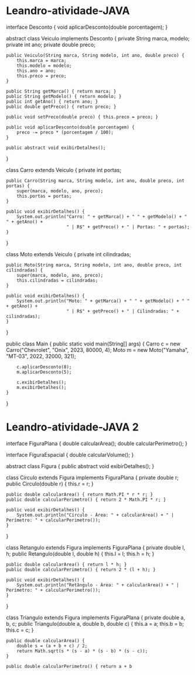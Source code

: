 # Leandro-atividade-JAVA

interface Desconto {
    void aplicarDesconto(double porcentagem);
}

abstract class Veiculo implements Desconto {
    private String marca, modelo;
    private int ano;
    private double preco;

    public Veiculo(String marca, String modelo, int ano, double preco) {
        this.marca = marca;
        this.modelo = modelo;
        this.ano = ano;
        this.preco = preco;
    }

    public String getMarca() { return marca; }
    public String getModelo() { return modelo; }
    public int getAno() { return ano; }
    public double getPreco() { return preco; }

    public void setPreco(double preco) { this.preco = preco; }

    public void aplicarDesconto(double porcentagem) {
        preco -= preco * (porcentagem / 100);
    }

    public abstract void exibirDetalhes();
}

class Carro extends Veiculo {
    private int portas;

    public Carro(String marca, String modelo, int ano, double preco, int portas) {
        super(marca, modelo, ano, preco);
        this.portas = portas;
    }

    public void exibirDetalhes() {
        System.out.println("Carro: " + getMarca() + " " + getModelo() + " " + getAno() +
                           " | R$" + getPreco() + " | Portas: " + portas);
    }
}

class Moto extends Veiculo {
    private int cilindradas;

    public Moto(String marca, String modelo, int ano, double preco, int cilindradas) {
        super(marca, modelo, ano, preco);
        this.cilindradas = cilindradas;
    }

    public void exibirDetalhes() {
        System.out.println("Moto: " + getMarca() + " " + getModelo() + " " + getAno() +
                           " | R$" + getPreco() + " | Cilindradas: " + cilindradas);
    }
}

public class Main {
    public static void main(String[] args) {
        Carro c = new Carro("Chevrolet", "Onix", 2023, 80000, 4);
        Moto m = new Moto("Yamaha", "MT-03", 2022, 32000, 321);

        c.aplicarDesconto(8);
        m.aplicarDesconto(5);

        c.exibirDetalhes();
        m.exibirDetalhes();
    }
}




# Leandro-atividade-JAVA 2


interface FiguraPlana {
    double calcularArea();
    double calcularPerimetro();
}

interface FiguraEspacial {
    double calcularVolume();
}

abstract class Figura {
    public abstract void exibirDetalhes();
}

class Circulo extends Figura implements FiguraPlana {
    private double r;
    public Circulo(double r) { this.r = r; }

    public double calcularArea() { return Math.PI * r * r; }
    public double calcularPerimetro() { return 2 * Math.PI * r; }

    public void exibirDetalhes() {
        System.out.println("Círculo - Área: " + calcularArea() + " | Perímetro: " + calcularPerimetro());
    }
}

class Retangulo extends Figura implements FiguraPlana {
    private double l, h;
    public Retangulo(double l, double h) { this.l = l; this.h = h; }

    public double calcularArea() { return l * h; }
    public double calcularPerimetro() { return 2 * (l + h); }

    public void exibirDetalhes() {
        System.out.println("Retângulo - Área: " + calcularArea() + " | Perímetro: " + calcularPerimetro());
    }
}

class Triangulo extends Figura implements FiguraPlana {
    private double a, b, c;
    public Triangulo(double a, double b, double c) { this.a = a; this.b = b; this.c = c; }

    public double calcularArea() {
        double s = (a + b + c) / 2;
        return Math.sqrt(s * (s - a) * (s - b) * (s - c));
    }

    public double calcularPerimetro() { return a + b
